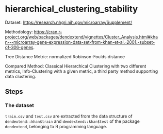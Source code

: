 # hierarchical_clustering_stability

Dataset: https://research.nhgri.nih.gov/microarray/Supplement/ 

Methodology:  https://cran.r-project.org/web/packages/dendextend/vignettes/Cluster_Analysis.html#khan---microarray-gene-expression-data-set-from-khan-et-al.-2001.-subset-of-306-genes.

Tree Distance Metric: normalized Robinson-Foulds distance

Compared Method: Classical Hierarchical Clustering with two different metrics, Info-Clustering with a given metric, a third party method supporting data clustering.

## Steps

### The dataset
`train.csv` and `test.csv`
are extracted from the data structure of `dendextend::khan$train`
and `dendextend::khan$test` of the package `dendextend`, belonging to R programming language.
